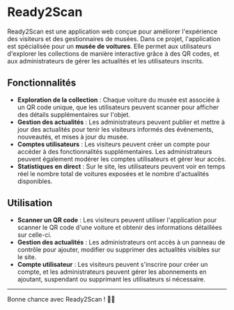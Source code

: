 # Ready2Scan

Ready2Scan est une application web conçue pour améliorer l'expérience des visiteurs et des gestionnaires de musées. Dans ce projet, l'application est spécialisée pour un **musée de voitures**. Elle permet aux utilisateurs d'explorer les collections de manière interactive grâce à des QR codes, et aux administrateurs de gérer les actualités et les utilisateurs inscrits.

## Fonctionnalités

- **Exploration de la collection** : Chaque voiture du musée est associée à un QR code unique, que les utilisateurs peuvent scanner pour afficher des détails supplémentaires sur l'objet.
- **Gestion des actualités** : Les administrateurs peuvent publier et mettre à jour des actualités pour tenir les visiteurs informés des événements, nouveautés, et mises à jour du musée.
- **Comptes utilisateurs** : Les visiteurs peuvent créer un compte pour accéder à des fonctionnalités supplémentaires. Les administrateurs peuvent également modérer les comptes utilisateurs et gérer leur accès.
- **Statistiques en direct** : Sur le site, les utilisateurs peuvent voir en temps réel le nombre total de voitures exposées et le nombre d'actualités disponibles.


## Utilisation

- **Scanner un QR code** : Les visiteurs peuvent utiliser l'application pour scanner le QR code d'une voiture et obtenir des informations détaillées sur celle-ci.
- **Gestion des actualités** : Les administrateurs ont accès à un panneau de contrôle pour ajouter, modifier ou supprimer des actualités visibles sur le site.
- **Compte utilisateur** : Les visiteurs peuvent s'inscrire pour créer un compte, et les administrateurs peuvent gérer les abonnements en ajoutant, suspendant ou supprimant les utilisateurs si nécessaire.


---
Bonne chance avec Ready2Scan ! 🚗📲
